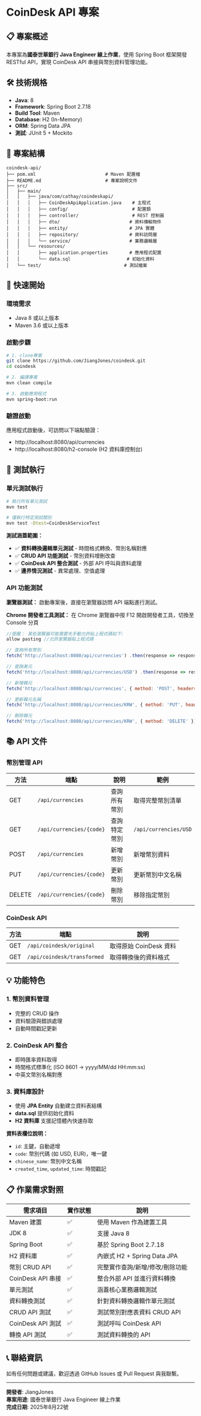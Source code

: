 # CoinDesk API 專案

## 📋 專案概述

本專案為**國泰世華銀行 Java Engineer 線上作業**，使用 Spring Boot 框架開發 RESTful API，實現 CoinDesk API 串接與幣別資料管理功能。

## 🛠 技術規格

- **Java**: 8
- **Framework**: Spring Boot 2.7.18
- **Build Tool**: Maven
- **Database**: H2 (In-Memory)
- **ORM**: Spring Data JPA
- **測試**: JUnit 5 + Mockito

## 📁 專案結構

```
coindesk-api/
├── pom.xml                          # Maven 配置檔
├── README.md                        # 專案說明文件
├── src/
│   ├── main/
│   │   ├── java/com/cathay/coindeskapi/
│   │   │   ├── CoinDeskApiApplication.java    # 主程式
│   │   │   ├── config/                        # 配置類
│   │   │   ├── controller/                    # REST 控制器
│   │   │   ├── dto/                          # 資料傳輸物件
│   │   │   ├── entity/                       # JPA 實體
│   │   │   ├── repository/                   # 資料訪問層
│   │   │   └── service/                      # 業務邏輯層
│   │   └── resources/
│   │       ├── application.properties        # 應用程式配置
│   │       └── data.sql                     # 初始化資料
│   └── test/                               # 測試檔案
```

## 🚀 快速開始

### 環境需求
- Java 8 或以上版本
- Maven 3.6 或以上版本

### 啟動步驟
```bash
# 1. clone專案
git clone https://github.com/JiangJones/coindesk.git
cd coindesk

# 2. 編譯專案
mvn clean compile

# 3. 啟動應用程式
mvn spring-boot:run
```

### 驗證啟動
應用程式啟動後，可訪問以下端點驗證：
- http://localhost:8080/api/currencies
- http://localhost:8080/h2-console (H2 資料庫控制台)

## 🧪 測試執行

### 單元測試執行
```bash
# 執行所有單元測試
mvn test

# 僅執行特定測試類別
mvn test -Dtest=CoinDeskServiceTest
```

**測試涵蓋範圍：**
- ✅ **資料轉換邏輯單元測試** - 時間格式轉換、幣別名稱對應
- ✅ **CRUD API 功能測試** - 幣別資料增刪改查
- ✅ **CoinDesk API 整合測試** - 外部 API 呼叫與資料處理
- ✅ **邊界情況測試** - 異常處理、空值處理

### API 功能測試

**瀏覽器測試：**
啟動專案後，直接在瀏覽器訪問 API 端點進行測試。

**Chrome 開發者工具測試：**
在 Chrome 瀏覽器中按 F12 開啟開發者工具，切換至 Console 分頁

```javascript
//提醒： 某些瀏覽器可能需要先手動允許貼上程式碼如下:
allow pasting //允許瀏覽器貼上程式碼

// 查詢所有幣別
fetch('http://localhost:8080/api/currencies') .then(response => response.json()) .then(data => { console.log('所有幣別:', data); });

// 查詢美元
fetch('http://localhost:8080/api/currencies/USD') .then(response => response.json()) .then(data => { console.log('USD 幣別資訊:', data); });

// 新增韓元
fetch('http://localhost:8080/api/currencies', { method: 'POST', headers: { 'Content-Type': 'application/json' }, body: JSON.stringify({ code: 'KRW', chineseName: '韓元' }) }) .then(response => response.json()) .then(data => { console.log('新增成功:', data); });

// 更新韓元名稱
fetch('http://localhost:8080/api/currencies/KRW', { method: 'PUT', headers: { 'Content-Type': 'application/json' }, body: JSON.stringify({ code: 'KRW', chineseName: '南韓韓元' }) }) .then(response => response.json()) .then(data => { console.log('更新成功:', data); });

// 刪除韓元
fetch('http://localhost:8080/api/currencies/KRW', { method: 'DELETE' }) .then(response => { if(response.ok) { console.log('刪除成功'); } });
```

## 📚 API 文件

### 幣別管理 API

| 方法 | 端點 | 說明 | 範例 |
|------|------|------|------|
| GET | `/api/currencies` | 查詢所有幣別 | 取得完整幣別清單 |
| GET | `/api/currencies/{code}` | 查詢特定幣別 | `/api/currencies/USD` |
| POST | `/api/currencies` | 新增幣別 | 新增幣別資料 |
| PUT | `/api/currencies/{code}` | 更新幣別 | 更新幣別中文名稱 |
| DELETE | `/api/currencies/{code}` | 刪除幣別 | 移除指定幣別 |

### CoinDesk API

| 方法 | 端點 | 說明 |
|------|------|------|
| GET | `/api/coindesk/original` | 取得原始 CoinDesk 資料 |
| GET | `/api/coindesk/transformed` | 取得轉換後的資料格式 |

## 💡 功能特色

### 1. **幣別資料管理**
- 完整的 CRUD 操作
- 資料驗證與錯誤處理
- 自動時間戳記更新

### 2. **CoinDesk API 整合**
- 即時匯率資料取得
- 時間格式標準化 (ISO 8601 → yyyy/MM/dd HH:mm:ss)
- 中英文幣別名稱對應

### 3. **資料庫設計**
- 使用 **JPA Entity** 自動建立資料表結構
- **data.sql** 提供初始化資料
- **H2 資料庫** 支援記憶體內快速存取

**資料表欄位說明：**
- `id`: 主鍵，自動遞增
- `code`: 幣別代碼 (如 USD, EUR)，唯一鍵
- `chinese_name`: 幣別中文名稱
- `created_time`, `updated_time`: 時間戳記

## 📋 作業需求對照

| 需求項目 | 實作狀態 | 說明 |
|----------|----------|------|
| Maven 建置 | ✅ | 使用 Maven 作為建置工具 |
| JDK 8 | ✅ | 支援 Java 8 |
| Spring Boot | ✅ | 基於 Spring Boot 2.7.18 |
| H2 資料庫 | ✅ | 內嵌式 H2 + Spring Data JPA |
| 幣別 CRUD API | ✅ | 完整實作查詢/新增/修改/刪除功能 |
| CoinDesk API 串接 | ✅ | 整合外部 API 並進行資料轉換 |
| 單元測試 | ✅ | 涵蓋核心業務邏輯測試 |
| 資料轉換測試 | ✅ | 針對資料轉換邏輯作單元測試 |
| CRUD API 測試 | ✅ | 測試幣別對應表資料 CRUD API |
| CoinDesk API 測試 | ✅ | 測試呼叫 CoinDesk API |
| 轉換 API 測試 | ✅ | 測試資料轉換的 API |

## 📞 聯絡資訊

如有任何問題或建議，歡迎透過 GitHub Issues 或 Pull Request 與我聯繫。

---

**開發者**: JiangJones  
**專案用途**: 國泰世華銀行 Java Engineer 線上作業  
**完成日期**: 2025年8月22號
